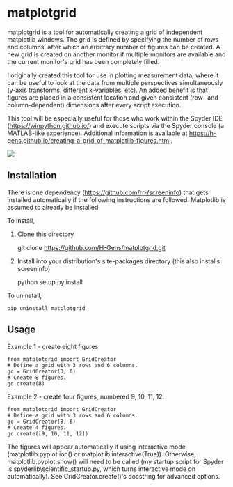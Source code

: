 matplotgrid  
===========  

matplotgrid is a tool for automatically creating a grid of independent matplotlib windows.  The grid is defined by specifying the number of rows and columns, after which an arbitrary number of figures can be created.  A new grid is created on another monitor if multiple monitors are available and the current monitor's grid has been completely filled.  

I originally created this tool for use in plotting measurement data, where it can be useful to look at the data from multiple perspectives simultaneously (y-axis transforms, different x-variables, etc).  An added benefit is that figures are placed in a consistent location and given consistent (row- and column-dependent) dimensions after every script execution.  

This tool will be especially useful for those who work within the Spyder IDE (<https://winpython.github.io/>) and execute scripts via the Spyder console (a MATLAB-like experience).  Additional information is available at <https://h-gens.github.io/creating-a-grid-of-matplotlib-figures.html>.  

<img src="https://h-gens.github.io/images/2015-12-13-matplotgrid/example1.png" />



Installation  
-------------

There is one dependency (<https://github.com/rr-/screeninfo>) that gets installed automatically if the following instructions are followed.  Matplotlib is assumed to already be installed.  

To install,  

1.  Clone this directory  

    git clone https://github.com/H-Gens/matplotgrid.git  

2.  Install into your distribution's site-packages directory (this also installs screeninfo)  

    python setup.py install  

To uninstall,

	pip uninstall matplotgrid  


Usage  
-------------  

Example 1 - create eight figures.  

	from matplotgrid import GridCreator  
	# Define a grid with 3 rows and 6 columns.  
	gc = GridCreator(3, 6)  
	# Create 8 figures.  
	gc.create(8)  

Example 2 - create four figures, numbered 9, 10, 11, 12.  

	from matplotgrid import GridCreator  
	# Define a grid with 3 rows and 6 columns.  
	gc = GridCreator(3, 6)  
	# Create 4 figures.  
	gc.create([9, 10, 11, 12])  

The figures will appear automatically if using interactive mode (matplotlib.pyplot.ion() or matplotlib.interactive(True)).  Otherwise, matplotlib.pyplot.show() will need to be called (my startup script for Spyder is spyderlib\scientific_startup.py, which turns interactive mode on automatically).  See GridCreator.create()'s docstring for advanced options.  
